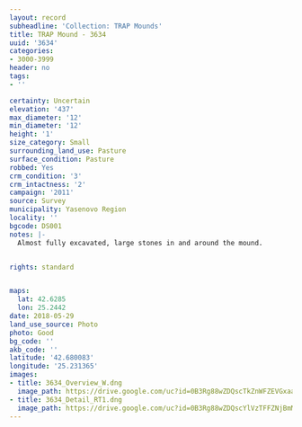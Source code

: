 ```yaml
---
layout: record
subheadline: 'Collection: TRAP Mounds'
title: TRAP Mound - 3634
uuid: '3634'
categories:
- 3000-3999
header: no
tags:
- ''

certainty: Uncertain
elevation: '437'
max_diameter: '12'
min_diameter: '12'
height: '1'
size_category: Small
surrounding_land_use: Pasture
surface_condition: Pasture
robbed: Yes
crm_condition: '3'
crm_intactness: '2'
campaign: '2011'
source: Survey
municipality: Yasenovo Region
locality: ''
bgcode: DS001
notes: |-
  Almost fully excavated, large stones in and around the mound.


rights: standard


maps:
  lat: 42.6285
  lon: 25.2442
date: 2018-05-29
land_use_source: Photo
photo: Good
bg_code: ''
akb_code: ''
latitude: '42.680083'
longitude: '25.231365'
images:
- title: 3634_Overview_W.dng
  image_path: https://drive.google.com/uc?id=0B3Rg88wZDQscTkZnWFZEVGxaamc
- title: 3634_Detail_RT1.dng
  image_path: https://drive.google.com/uc?id=0B3Rg88wZDQscYlVzTFFZNjBmM28
---
```

